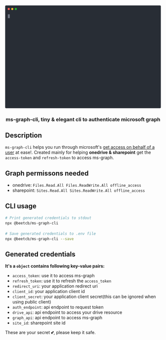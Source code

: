 <p align="center">
    <img src="media/demo.svg" alt="demo" width="600">
  <h3 align="center">ms-graph-cli, tiny & elegant cli to authenticate microsoft graph</h3>
</p>

## Description

`ms-graph-cli` helps you run through microsoft's [get access on behalf of a user](https://docs.microsoft.com/en-us/graph/auth-v2-user) at ease!. Created mainly for helping **onedrive & sharepoint** get the `access-token` and `refresh-token` to access ms-graph.

## Graph permissons needed

- onedrive: `Files.Read.All Files.ReadWrite.All offline_access`
- sharepoint: `Sites.Read.All Sites.ReadWrite.All offline_access`

## CLI usage

```bash
# Print generated credentials to stdout
npx @beetcb/ms-graph-cli

# Save generated credentials to .env file
npx @beetcb/ms-graph-cli --save
```

## Generated credentials

**It's a `object` contains following key-value pairs:**

- `access_token`: use it to access ms-graph
- `refresh_token`: use it to refresh the `access_token`
- `redirect_uri`: your application redirect uri
- `client_id`: your application client id
- `client_secret`: your application client secret(this can be ignored when using public client)
- `auth_endpoint`: api endpoint to request token
- `drive_api`: api endpoint to access your drive resource
- `graph_api`: api endpoint to access ms-graph
- `site_id`: sharepoint site id

These are your secret 💕, please keep it safe.
